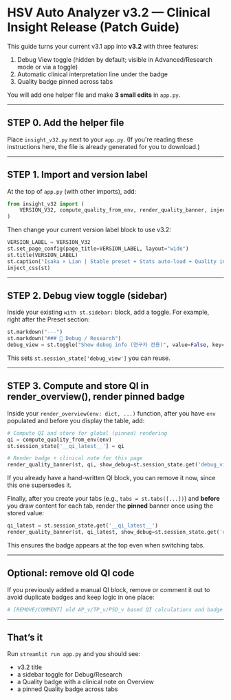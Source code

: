 
# HSV Auto Analyzer v3.2 — Clinical Insight Release (Patch Guide)

This guide turns your current v3.1 app into **v3.2** with three features:

1) Debug View toggle (hidden by default; visible in Advanced/Research mode or via a toggle)
2) Automatic clinical interpretation line under the badge
3) Quality badge pinned across tabs

You will add one helper file and make **3 small edits** in `app.py`.

---

## STEP 0. Add the helper file
Place `insight_v32.py` next to your `app.py`.
(If you're reading these instructions here, the file is already generated for you to download.)

---

## STEP 1. Import and version label
At the top of `app.py` (with other imports), add:

```python
from insight_v32 import (
    VERSION_V32, compute_quality_from_env, render_quality_banner, inject_css
)
```

Then change your current version label block to use v3.2:

```python
VERSION_LABEL = VERSION_V32
st.set_page_config(page_title=VERSION_LABEL, layout="wide")
st.title(VERSION_LABEL)
st.caption("Isaka × Lian | Stable preset + Stats auto-load + Quality indicator + Clinical notes + Pinned banner")
inject_css(st)
```

---

## STEP 2. Debug view toggle (sidebar)
Inside your existing `with st.sidebar:` block, add a toggle. For example, right after the Preset section:

```python
st.markdown("---")
st.markdown("### 🔬 Debug / Research")
debug_view = st.toggle("Show debug info (연구자 전용)", value=False, key="debug_view")
```

This sets `st.session_state['debug_view']` you can reuse.

---

## STEP 3. Compute and store QI in render_overview(), render pinned badge
Inside your `render_overview(env: dict, ...)` function,
after you have `env` populated and before you display the table, add:

```python
# Compute QI and store for global (pinned) rendering
qi = compute_quality_from_env(env)
st.session_state['__qi_latest__'] = qi

# Render badge + clinical note for this page
render_quality_banner(st, qi, show_debug=st.session_state.get('debug_view', False), pinned=False)
```

If you already have a hand-written QI block, you can remove it now, since this one supersedes it.

Finally, after you create your tabs (e.g., `tabs = st.tabs([...])`) and **before** you draw content for each tab, render the **pinned** banner once using the stored value:

```python
qi_latest = st.session_state.get('__qi_latest__')
render_quality_banner(st, qi_latest, show_debug=st.session_state.get('debug_view', False), pinned=True)
```

This ensures the badge appears at the top even when switching tabs.

---

## Optional: remove old QI code
If you previously added a manual QI block, remove or comment it out to avoid duplicate badges and keep logic in one place:

```python
# [REMOVE/COMMENT] old AP_v/TP_v/PSD_v based QI calculations and badge rendering
```

---

## That’s it
Run `streamlit run app.py` and you should see:
- v3.2 title
- a sidebar toggle for Debug/Research
- a Quality badge with a clinical note on Overview
- a pinned Quality badge across tabs
